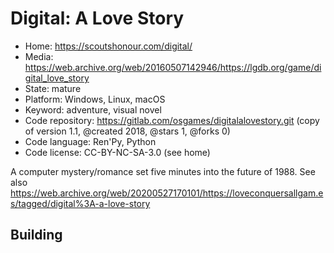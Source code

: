 # Digital: A Love Story

- Home: https://scoutshonour.com/digital/
- Media: https://web.archive.org/web/20160507142946/https://lgdb.org/game/digital_love_story
- State: mature
- Platform: Windows, Linux, macOS
- Keyword: adventure, visual novel
- Code repository: https://gitlab.com/osgames/digitalalovestory.git (copy of version 1.1, @created 2018, @stars 1, @forks 0)
- Code language: Ren'Py, Python
- Code license: CC-BY-NC-SA-3.0 (see home)

A computer mystery/romance set five minutes into the future of 1988.
See also https://web.archive.org/web/20200527170101/https://loveconquersallgam.es/tagged/digital%3A-a-love-story

## Building
